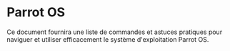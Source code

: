 <!-- meta
---------------------------------------------------------------------------------------
Auteur  == Loxcy
Version == 0.1
Date    == 2020/02/02
Type    == Cheatsheet
Tags    == Parrot os
Preview == parrotos
Résumé  == Cheatsheet des commandes et outils parrotos
---------------------------------------------------------------------------------------
endmeta -->
Parrot OS
===

Ce document fournira une liste de commandes et astuces pratiques pour naviguer et utiliser efficacement le système d'exploitation Parrot OS.